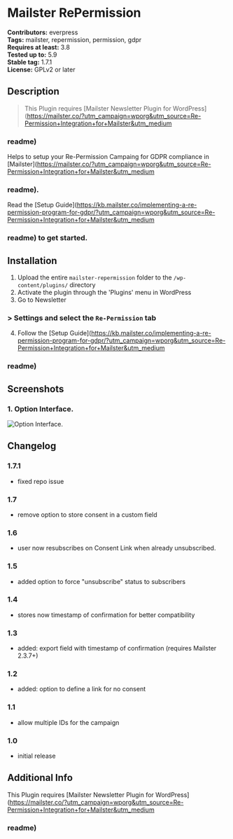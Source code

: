 # Mailster RePermission

**Contributors:** everpress \
**Tags:** mailster, repermission, permission, gdpr \
**Requires at least:** 3.8 \
**Tested up to:** 5.9 \
**Stable tag:** 1.7.1 \
**License:** GPLv2 or later

## Description

> This Plugin requires [Mailster Newsletter Plugin for WordPress](https://mailster.co/?utm_campaign=wporg&utm_source=Re-Permission+Integration+for+Mailster&utm_medium

### readme)

Helps to setup your Re-Permission Campaing for GDPR compliance in [Mailster](https://mailster.co/?utm_campaign=wporg&utm_source=Re-Permission+Integration+for+Mailster&utm_medium

### readme).

Read the [Setup Guide](https://kb.mailster.co/implementing-a-re-permission-program-for-gdpr/?utm_campaign=wporg&utm_source=Re-Permission+Integration+for+Mailster&utm_medium

### readme) to get started.

## Installation

1. Upload the entire `mailster-repermission` folder to the `/wp-content/plugins/` directory
2. Activate the plugin through the 'Plugins' menu in WordPress
3. Go to Newsletter

### > Settings and select the `Re-Permission` tab

4. Follow the [Setup Guide](https://kb.mailster.co/implementing-a-re-permission-program-for-gdpr/?utm_campaign=wporg&utm_source=Re-Permission+Integration+for+Mailster&utm_medium

### readme)

## Screenshots

### 1. Option Interface.

![Option Interface.](https://ps.w.org/mailster-repermission/assets/screenshot-1.png)

## Changelog

### 1.7.1

-   fixed repo issue

### 1.7

-   remove option to store consent in a custom field

### 1.6

-   user now resubscribes on Consent Link when already unsubscribed.

### 1.5

-   added option to force "unsubscribe" status to subscribers

### 1.4

-   stores now timestamp of confirmation for better compatibility

### 1.3

-   added: export field with timestamp of confirmation (requires Mailster 2.3.7+)

### 1.2

-   added: option to define a link for no consent

### 1.1

-   allow multiple IDs for the campaign

### 1.0

-   initial release

## Additional Info

This Plugin requires [Mailster Newsletter Plugin for WordPress](https://mailster.co/?utm_campaign=wporg&utm_source=Re-Permission+Integration+for+Mailster&utm_medium

### readme)
